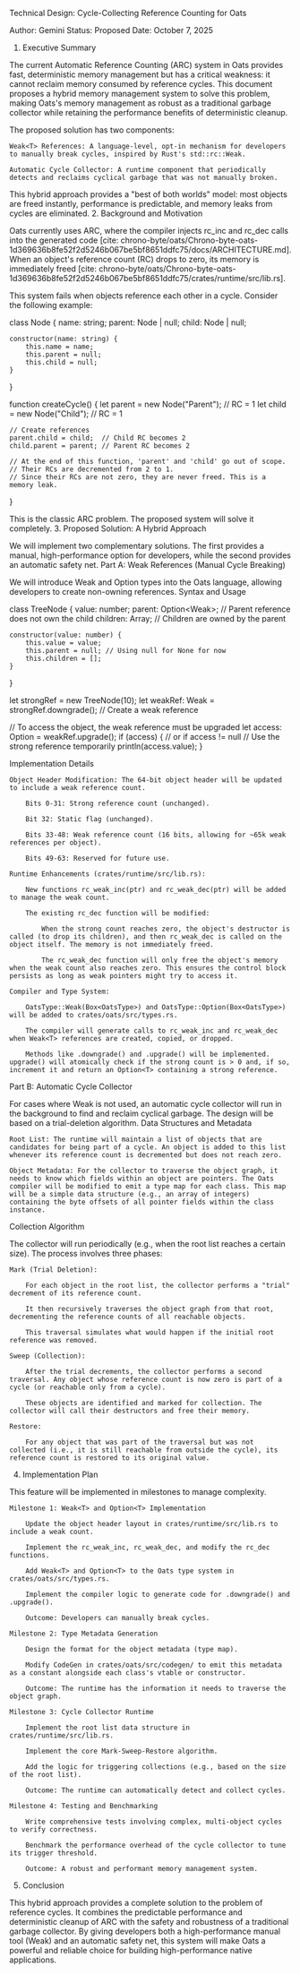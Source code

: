 Technical Design: Cycle-Collecting Reference Counting for Oats

Author: Gemini
Status: Proposed
Date: October 7, 2025
1. Executive Summary

The current Automatic Reference Counting (ARC) system in Oats provides fast, deterministic memory management but has a critical weakness: it cannot reclaim memory consumed by reference cycles. This document proposes a hybrid memory management system to solve this problem, making Oats's memory management as robust as a traditional garbage collector while retaining the performance benefits of deterministic cleanup.

The proposed solution has two components:

    Weak<T> References: A language-level, opt-in mechanism for developers to manually break cycles, inspired by Rust's std::rc::Weak.

    Automatic Cycle Collector: A runtime component that periodically detects and reclaims cyclical garbage that was not manually broken.

This hybrid approach provides a "best of both worlds" model: most objects are freed instantly, performance is predictable, and memory leaks from cycles are eliminated.
2. Background and Motivation

Oats currently uses ARC, where the compiler injects rc_inc and rc_dec calls into the generated code [cite: chrono-byte/oats/Chrono-byte-oats-1d369636b8fe52f2d5246b067be5bf8651ddfc75/docs/ARCHITECTURE.md]. When an object's reference count (RC) drops to zero, its memory is immediately freed [cite: chrono-byte/oats/Chrono-byte-oats-1d369636b8fe52f2d5246b067be5bf8651ddfc75/crates/runtime/src/lib.rs].

This system fails when objects reference each other in a cycle. Consider the following example:

class Node {
    name: string;
    parent: Node | null;
    child: Node | null;

    constructor(name: string) {
        this.name = name;
        this.parent = null;
        this.child = null;
    }
}

function createCycle() {
    let parent = new Node("Parent"); // RC = 1
    let child = new Node("Child");   // RC = 1

    // Create references
    parent.child = child;  // Child RC becomes 2
    child.parent = parent; // Parent RC becomes 2

    // At the end of this function, 'parent' and 'child' go out of scope.
    // Their RCs are decremented from 2 to 1.
    // Since their RCs are not zero, they are never freed. This is a memory leak.
}

This is the classic ARC problem. The proposed system will solve it completely.
3. Proposed Solution: A Hybrid Approach

We will implement two complementary solutions. The first provides a manual, high-performance option for developers, while the second provides an automatic safety net.
Part A: Weak<T> References (Manual Cycle Breaking)

We will introduce Weak<T> and Option<T> types into the Oats language, allowing developers to create non-owning references.
Syntax and Usage

class TreeNode {
    value: number;
    parent: Option<Weak<TreeNode>>; // Parent reference does not own the child
    children: Array<TreeNode>;       // Children are owned by the parent

    constructor(value: number) {
        this.value = value;
        this.parent = null; // Using null for None for now
        this.children = [];
    }
}

let strongRef = new TreeNode(10);
let weakRef: Weak<TreeNode> = strongRef.downgrade(); // Create a weak reference

// To access the object, the weak reference must be upgraded
let access: Option<TreeNode> = weakRef.upgrade();
if (access) { // or if access != null
    // Use the strong reference temporarily
    println(access.value);
}

Implementation Details

    Object Header Modification: The 64-bit object header will be updated to include a weak reference count.

        Bits 0-31: Strong reference count (unchanged).

        Bit 32: Static flag (unchanged).

        Bits 33-48: Weak reference count (16 bits, allowing for ~65k weak references per object).

        Bits 49-63: Reserved for future use.

    Runtime Enhancements (crates/runtime/src/lib.rs):

        New functions rc_weak_inc(ptr) and rc_weak_dec(ptr) will be added to manage the weak count.

        The existing rc_dec function will be modified:

            When the strong count reaches zero, the object's destructor is called (to drop its children), and then rc_weak_dec is called on the object itself. The memory is not immediately freed.

            The rc_weak_dec function will only free the object's memory when the weak count also reaches zero. This ensures the control block persists as long as weak pointers might try to access it.

    Compiler and Type System:

        OatsType::Weak(Box<OatsType>) and OatsType::Option(Box<OatsType>) will be added to crates/oats/src/types.rs.

        The compiler will generate calls to rc_weak_inc and rc_weak_dec when Weak<T> references are created, copied, or dropped.

        Methods like .downgrade() and .upgrade() will be implemented. upgrade() will atomically check if the strong count is > 0 and, if so, increment it and return an Option<T> containing a strong reference.

Part B: Automatic Cycle Collector

For cases where Weak<T> is not used, an automatic cycle collector will run in the background to find and reclaim cyclical garbage. The design will be based on a trial-deletion algorithm.
Data Structures and Metadata

    Root List: The runtime will maintain a list of objects that are candidates for being part of a cycle. An object is added to this list whenever its reference count is decremented but does not reach zero.

    Object Metadata: For the collector to traverse the object graph, it needs to know which fields within an object are pointers. The Oats compiler will be modified to emit a type map for each class. This map will be a simple data structure (e.g., an array of integers) containing the byte offsets of all pointer fields within the class instance.

Collection Algorithm

The collector will run periodically (e.g., when the root list reaches a certain size). The process involves three phases:

    Mark (Trial Deletion):

        For each object in the root list, the collector performs a "trial" decrement of its reference count.

        It then recursively traverses the object graph from that root, decrementing the reference counts of all reachable objects.

        This traversal simulates what would happen if the initial root reference was removed.

    Sweep (Collection):

        After the trial decrements, the collector performs a second traversal. Any object whose reference count is now zero is part of a cycle (or reachable only from a cycle).

        These objects are identified and marked for collection. The collector will call their destructors and free their memory.

    Restore:

        For any object that was part of the traversal but was not collected (i.e., it is still reachable from outside the cycle), its reference count is restored to its original value.

4. Implementation Plan

This feature will be implemented in milestones to manage complexity.

    Milestone 1: Weak<T> and Option<T> Implementation

        Update the object header layout in crates/runtime/src/lib.rs to include a weak count.

        Implement the rc_weak_inc, rc_weak_dec, and modify the rc_dec functions.

        Add Weak<T> and Option<T> to the Oats type system in crates/oats/src/types.rs.

        Implement the compiler logic to generate code for .downgrade() and .upgrade().

        Outcome: Developers can manually break cycles.

    Milestone 2: Type Metadata Generation

        Design the format for the object metadata (type map).

        Modify CodeGen in crates/oats/src/codegen/ to emit this metadata as a constant alongside each class's vtable or constructor.

        Outcome: The runtime has the information it needs to traverse the object graph.

    Milestone 3: Cycle Collector Runtime

        Implement the root list data structure in crates/runtime/src/lib.rs.

        Implement the core Mark-Sweep-Restore algorithm.

        Add the logic for triggering collections (e.g., based on the size of the root list).

        Outcome: The runtime can automatically detect and collect cycles.

    Milestone 4: Testing and Benchmarking

        Write comprehensive tests involving complex, multi-object cycles to verify correctness.

        Benchmark the performance overhead of the cycle collector to tune its trigger threshold.

        Outcome: A robust and performant memory management system.

5. Conclusion

This hybrid approach provides a complete solution to the problem of reference cycles. It combines the predictable performance and deterministic cleanup of ARC with the safety and robustness of a traditional garbage collector. By giving developers both a high-performance manual tool (Weak<T>) and an automatic safety net, this system will make Oats a powerful and reliable choice for building high-performance native applications.